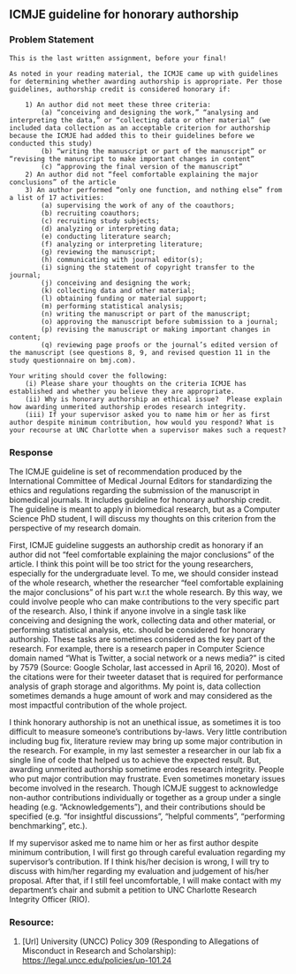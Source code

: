 ## ICMJE guideline for honorary authorship

### Problem Statement

```
This is the last written assignment, before your final!  

As noted in your reading material, the ICMJE came up with guidelines for determining whether awarding authorship is appropriate. Per those guidelines, authorship credit is considered honorary if:

    1) An author did not meet these three criteria:
        (a) “conceiving and designing the work,” “analysing and interpreting the data,” or “collecting data or other material” (we included data collection as an acceptable criterion for authorship because the ICMJE had added this to their guidelines before we conducted this study)
        (b) “writing the manuscript or part of the manuscript” or “revising the manuscript to make important changes in content”
        (c) “approving the final version of the manuscript”
    2) An author did not “feel comfortable explaining the major conclusions” of the article
    3) An author performed “only one function, and nothing else” from a list of 17 activities: 
        (a) supervising the work of any of the coauthors;
        (b) recruiting coauthors;
        (c) recruiting study subjects;
        (d) analyzing or interpreting data;
        (e) conducting literature search;
        (f) analyzing or interpreting literature;
        (g) reviewing the manuscript;
        (h) communicating with journal editor(s);
        (i) signing the statement of copyright transfer to the journal;
        (j) conceiving and designing the work;
        (k) collecting data and other material;
        (l) obtaining funding or material support;
        (m) performing statistical analysis;
        (n) writing the manuscript or part of the manuscript;
        (o) approving the manuscript before submission to a journal;
        (p) revising the manuscript or making important changes in content;
        (q) reviewing page proofs or the journal’s edited version of the manuscript (see questions 8, 9, and revised question 11 in the study questionnaire on bmj.com).

Your writing should cover the following:
    (i) Please share your thoughts on the criteria ICMJE has established and whether you believe they are appropriate.  
    (ii) Why is honorary authorship an ethical issue?  Please explain how awarding unmerited authorship erodes research integrity.
    (iii) If your supervisor asked you to name him or her as first author despite minimum contribution, how would you respond? What is your recourse at UNC Charlotte when a supervisor makes such a request?
```

### Response
The ICMJE guideline is set of recommendation produced by the International Committee of Medical Journal Editors for standardizing the ethics and regulations regarding the submission of the manuscript in biomedical journals. It includes guideline for honorary authorship credit. The guideline is meant to apply in biomedical research, but as a Computer Science PhD student, I will discuss my thoughts on this criterion from the perspective of my research domain.

First, ICMJE guideline suggests an authorship credit as honorary if an author did not “feel comfortable explaining the major conclusions” of the article. I think this point will be too strict for the young researchers, especially for the undergraduate level. To me, we should consider instead of the whole research, whether the researcher “feel comfortable explaining the major conclusions” of his part w.r.t the whole research. By this way, we could involve people who can make contributions to the very specific part of the research. Also, I think if anyone involve in a single task like conceiving and designing the work, collecting data and other material, or performing statistical analysis, etc. should be considered for honorary authorship. These tasks are sometimes considered as the key part of the research. For example, there is a research paper in Computer Science domain named “What is Twitter, a social network or a news media?” is cited by 7579 (Source: Google Scholar, last accessed in April 16, 2020). Most of the citations were for their tweeter dataset that is required for performance analysis of graph storage and algorithms. My point is, data collection sometimes demands a huge amount of work and may considered as the most impactful contribution of the whole project.

I think honorary authorship is not an unethical issue, as sometimes it is too difficult to measure someone’s contributions by-laws. Very little contribution including bug fix, literature review may bring up some major contribution in the research. For example, in my last semester a researcher in our lab fix a single line of code that helped us to achieve the expected result. But, awarding unmerited authorship sometime erodes research integrity. People who put major contribution may frustrate. Even sometimes monetary issues become involved in the research. Though ICMJE suggest to acknowledge non-author contributions individually or together as a group under a single heading (e.g. “Acknowledgements”), and their contributions should be specified (e.g. “for insightful discussions”, “helpful comments”, “performing benchmarking”, etc.).

If my supervisor asked me to name him or her as first author despite minimum contribution, I will first go through careful evaluation regarding my supervisor’s contribution. If I think his/her decision is wrong, I will try to discuss with him/her regarding my evaluation and judgement of his/her proposal. After that, if I still feel uncomfortable, I will make contact with my department’s chair and submit a petition to UNC Charlotte Research Integrity Officer (RIO).

### Resource:
1. [Url] University (UNCC) Policy 309 (Responding to Allegations of Misconduct in Research and Scholarship): https://legal.uncc.edu/policies/up-101.24